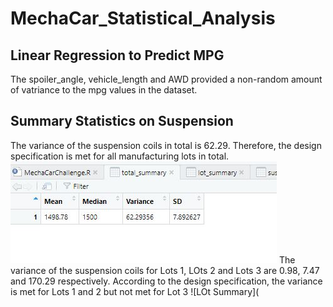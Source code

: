 # MechaCar_Statistical_Analysis
##  Linear Regression to Predict MPG
The spoiler_angle, vehicle_length and AWD provided a non-random amount of vatriance to the mpg values in the dataset.





##  Summary Statistics on Suspension
The variance of the suspension coils in total is 62.29. Therefore, the design specification is met for all manufacturing lots in total.
![Total Summary](https://github.com/Elewekeadanma/MechaCar_Statistical_Analysis/blob/main/Total_Summary.jpg)
The variance of the suspension coils for Lots 1, LOts 2 and Lots 3 are 0.98, 7.47 and 170.29 respectively. According to the design specification, the variance is met for Lots 1 and 2 but not met for Lot 3
![LOt Summary](
